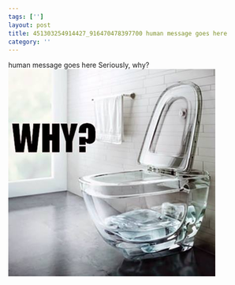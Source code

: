 ```yaml
---
tags: ['']
layout: post
title: 451303254914427_916470478397700 human message goes here
category: ''
---
```

human message goes here
Seriously, why?
![451303254914427_916470478397700](/uploads/2015-3-1-451303254914427_916470478397700-human-message-goes-here.jpg)
